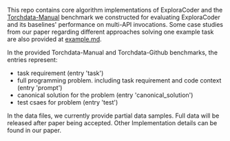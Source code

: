 This repo contains core algorithm implementations of ExploraCoder and the [Torchdata-Manual](./datasets/torchdata_manual.json) benchmark we constructed for evaluating ExploraCoder and its baselines' performance on multi-API invocations. Some case studies from our paper regarding different approaches solving one example task are also provided at [example.md](./example.md).

In the provided Torchdata-Manual and Torchdata-Github benchmarks, the entries represent:
- task requirement (entry 'task')
- full programming problem. including task requirement and code context (entry 'prompt') 
- canonical solution for the problem (entry 'canonical_solution')
- test csaes for problem (entry 'test')

In the data files, we currently provide partial data samples. Full data will be released after paper being accepted. 
Other Implementation details can be found in our paper.
